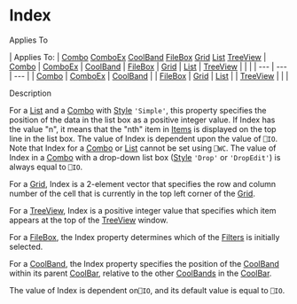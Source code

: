 



<h1 class="heading"><span class="name">Index</span></h1>

Applies To

| Applies To: | [Combo](../a-z/combo.md) [ComboEx](../a-z/comboex.md) [CoolBand](../a-z/coolband.md) [FileBox](../a-z/filebox.md) [Grid](../a-z/grid.md) [List](../a-z/list.md) [TreeView](../a-z/treeview.md) | [Combo](../a-z/combo.md) | [ComboEx](../a-z/comboex.md) | [CoolBand](../a-z/coolband.md) | [FileBox](../a-z/filebox.md) | [Grid](../a-z/grid.md) | [List](../a-z/list.md) | [TreeView](../a-z/treeview.md) |  |  |
| --- | --- | ---  |
| [Combo](../a-z/combo.md) | [ComboEx](../a-z/comboex.md) | [CoolBand](../a-z/coolband.md) |
| [FileBox](../a-z/filebox.md) | [Grid](../a-z/grid.md) | [List](../a-z/list.md) |
| [TreeView](../a-z/treeview.md) |  |  |


Description


For a [List](../a-z/list.md) and a [Combo](../a-z/combo.md) with [Style](../a-z/style.md) `'Simple'`, this property specifies the position of the data in the list box as a positive integer value. If Index has the value "n", it means that the "nth" item in [Items](../a-z/items.md) is displayed on the top line in the list box. The value of Index is dependent upon the value of `⎕IO`. Note that Index for a [Combo](../a-z/combo.md) or [List](../a-z/list.md) cannot be set using `⎕WC`. The value of Index in a [Combo](../a-z/combo.md) with a drop-down list box ([Style](../a-z/style.md) `'Drop'` or `'DropEdit'`) is always equal to `⎕IO`.


For a [Grid](../a-z/grid.md), Index is a 2-element vector that specifies the row and column number of the cell that is currently in the top left corner of the [Grid](../a-z/grid.md).


For a [TreeView](../a-z/treeview.md), Index is a positive integer value that specifies which item appears at the top of the [TreeView](../a-z/treeview.md) window.


For a [FileBox](../a-z/filebox.md), the Index property determines which of the [Filters](../a-z/filters.md) is initially selected.


For a [CoolBand](../a-z/coolband.md), the Index property specifies the position of the [CoolBand](../a-z/coolband.md) within its parent [CoolBar](../a-z/coolbar.md), relative to the other [CoolBands](../a-z/coolband.md) in the [CoolBar](../a-z/coolbar.md).


The value of Index is dependent on`⎕IO`, and its default value is equal to `⎕IO`.


